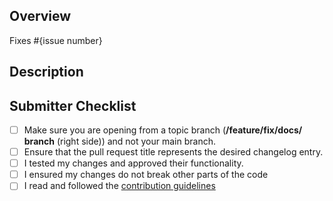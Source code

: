 ## Overview
<!--  Please describe which issue this pull request targets.

If there is no issue, please create one so we can look into it before approving your PR.
-->

Fixes #{issue number}

## Description
<!-- Please describe what this pull request does. -->

## Submitter Checklist
<!-- Make sure you have completed the following steps (put an "X" between of brackets): -->
- [ ] Make sure you are opening from a topic branch (**/feature/fix/docs/ branch** (right side)) and not your main branch.
- [ ] Ensure that the pull request title represents the desired changelog entry.
- [ ] I tested my changes and approved their functionality.
- [ ] I ensured my changes do not break other parts of the code
- [ ] I read and followed the [contribution guidelines](https://github.com/IntellectualSites/.github/blob/main/CONTRIBUTING.md)
